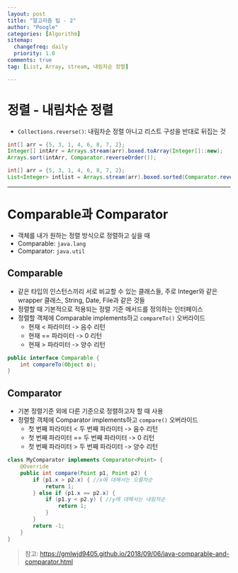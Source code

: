 ```yaml
---
layout: post
title: "알고리즘 팁 - 2"
author: "Poogle"
categories: [Algorithm]
sitemap:
  changefreq: daily
  priority: 1.0
comments: true
tag: [List, Array, stream, 내림차순 정렬]

---
```


# 정렬 - 내림차순 정렬
* `Collections.reverse()`: 내림차순 정렬 아니고 리스트 구성을 반대로 뒤집는 것

```java
int[] arr = {5, 3, 1, 4, 6, 8, 7, 2};
Integer[] intArr = Arrays.stream(arr).boxed.toArray(Integer[]::new);
Arrays.sort(intArr, Comparator.reverseOrder());
```


```java
int[] arr = {5, 3, 1, 4, 6, 8, 7, 2};
List<Integer> intlist = Arrays.stream(arr).boxed.sorted(Comparator.reverseOrder()).collect(Collectors.toList());
```

---

# Comparable과 Comparator
* 객체를 내가 원하는 정렬 방식으로 정렬하고 싶을 때
* Comparable: `java.lang`
* Comparator: `java.util`
## Comparable
* 같은 타입의 인스턴스끼리 서로 비교할 수 있는 클래스들, 주로 Integer와 같은 wrapper 클래스, String, Date, File과 같은 것들
* 정렬할 때 기본적으로 적용되는 정렬 기준 메서드를 정의하는 인터페이스
* 정렬할 객체에 Comparable implements하고 `compareTo()` 오버라이드
    * 현재 < 파라미터 -> 음수 리턴
    * 현재 == 파라미터 -> 0 리턴
    * 현재 > 파라미터 -> 양수 리턴

```java
public interface Comparable {
    int compareTo(Object o);
}
```

## Comparator
* 기본 정렬기준 외에 다른 기준으로 정렬하고자 할 때 사용
* 정렬할 객체에 Comparator implements하고 `compare()` 오버라이드
    * 첫 번째 파라미터 < 두 번째 파라미터 -> 음수 리턴
    * 첫 번째 파라미터 == 두 번째 파라미터 -> 0 리턴
    * 첫 번째 파라미터 > 두 번째 파라미터 -> 양수 리턴
```java
class MyComparator implements Comparator<Point> {
    @Override
    public int compare(Point p1, Point p2) {
        if (p1.x > p2.x) { //x에 대해서는 오름차순
            return 1;
        } else if (p1.x == p2.x) {
            if (p1.y < p2.y) { //y에 대해서는 내림차순
                return 1;
            }
        }
        return -1;
    }
}
```

> 참고: https://gmlwjd9405.github.io/2018/09/06/java-comparable-and-comparator.html
